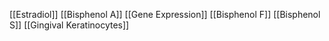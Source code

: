 [[Estradiol]]
[[Bisphenol A]]
[[Gene Expression]]
[[Bisphenol F]]
[[Bisphenol S]]
[[Gingival Keratinocytes]]

